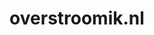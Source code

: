 ---
layout: post
title:  "overstroomik.nl"
internal_url:  "/dutchgov/overstroomik.nl.html"
subdomains_count: 3
all_subdomains_count: 3
urls_count: 3
ssl_rank: 0
http_rank: 60
url_link: /data/overstroomik.nl/urls.txt
all_subdomains_link: /data/overstroomik.nl/all_subdomains.txt
subdomains_link: /data/overstroomik.nl/subdomains.txt
categories: dutchgov
---
